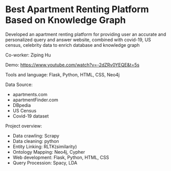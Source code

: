 # Best Apartment Renting Platform Based on Knowledge Graph
Developed an apartment renting platform for providing user an accurate and personalized query and answer website, combined with covid-19, US census, celebrity data to enrich database and knowledge graph

Co-worker: Ziping Hu

Demo: https://www.youtube.com/watch?v=-2dZRv0YEQE&t=5s

Tools and language: Flask, Python, HTML, CSS, Neo4j

Data Source:

- apartments.com
- apartmentFinder.com
- DBpedia
- US Census
- Covid-19 dataset

Project overview:

- Data crawling: Scrapy
- Data cleaning: python
- Entity Linking: RLTK(similarity)
- Ontology Mapping: Neo4j, Cypher
- Web development: Flask, Python, HTML, CSS
- Query Procession: Spacy, LDA
